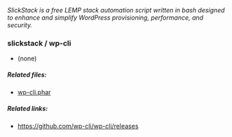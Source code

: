 <p><em>SlickStack is a free LEMP stack automation script written in bash designed to enhance and simplify WordPress provisioning, performance, and security.</em></p>

<h3>slickstack / wp-cli</h3>

<ul>
<li>(none)</li>
</ul>

<h5>Related files:</h5>

<ul>
<li><a href="wp-cli.phar">wp-cli.phar</a></li>
</ul>

<h5>Related links:</h5>

* https://github.com/wp-cli/wp-cli/releases
